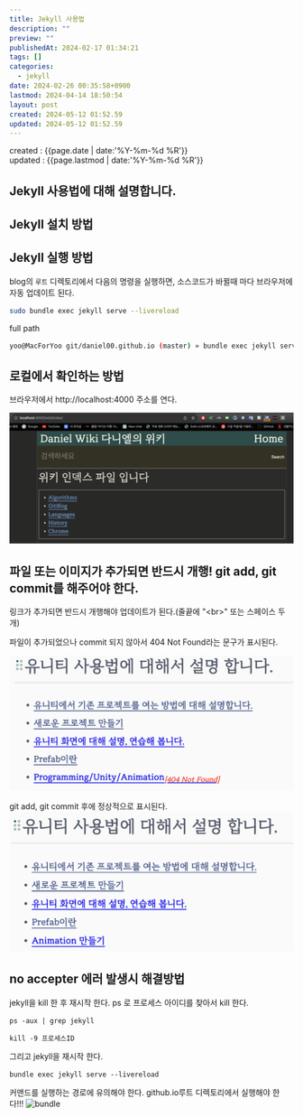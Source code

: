 ```yaml
---
title: Jekyll 사용법
description: ""
preview: ""
publishedAt: 2024-02-17 01:34:21
tags: []
categories:
  - jekyll
date: 2024-02-26 00:35:58+0900
lastmod: 2024-04-14 18:50:54
layout: post
created: 2024-05-12 01:52.59
updated: 2024-05-12 01:52.59
---
```


created : {{page.date | date:'%Y-%m-%d %R'}}  
updated : {{page.lastmod | date:'%Y-%m-%d %R'}}

## Jekyll 사용법에 대해 설명합니다.

## Jekyll 설치 방법



## Jekyll 실행 방법
blog의 `루트` 디렉토리에서 다음의 명령을 실행하면,  소스코드가 바뀔때 마다 브라우저에 자동 업데이트 된다.  
```bash
sudo bundle exec jekyll serve --livereload  
```    

full path  
```bash
yoo@MacForYoo git/daniel00.github.io (master) » bundle exec jekyll serve --livereload  
```


## 로컬에서 확인하는 방법
브라우저에서 http://localhost:4000 주소를 연다.  

![localhost](/assets/localhost.png)

<!-- *** -->  
<!-- 중요! 내용이 추가되면 반드시 "개행"을 시켜야 로컬호스트 뷰에 반영이 된다!!!!!! -->
<!-- *** -->  

<!-- 아래처럼 리스트에 Prefab링크를 추가하였으나 로컬뷰에는 업데이트가 되지 않는다. -->

<!-- 코드에 리스트를 추가 하였다. -->
<!-- ![addorg](../assets/img/addorg.png) -->

<!-- 그런데 로컬뷰에는 반영되지 않는다. -->
<!-- ![errorupdate](../assets/img/errorupdate.png) -->

## 파일 또는 이미지가 추가되면 반드시 개행! git add, git commit를 해주어야 한다.
링크가 추가되면 반드시 개행해야 업데이트가 된다.(줄끝에 "\<br\>" 또는 스페이스 두개)  

파일이 추가되었으나 commit 되지 않아서 404 Not Found라는 문구가 표시된다.

![404notfound](/assets/404notfound.png)

git add, git commit 후에 정상적으로 표시된다.
![addok](/assets/addok.png)

## no accepter 에러 발생시 해결방법
jekyll을 kill 한 후 재시작 한다.
ps 로 프로세스 아이디를 찾아서 kill 한다.

```
ps -aux | grep jekyll
```

```
kill -9 프로세스ID
```

그리고 jekyll을 재시작 한다.  
```
bundle exec jekyll serve --livereload  
```    
커맨드를 실행하는 경로에 유의해야 한다.
github.io루트 디렉토리에서 실행해야 한다!!!
![bundle](../assets/img/bundle.png)



